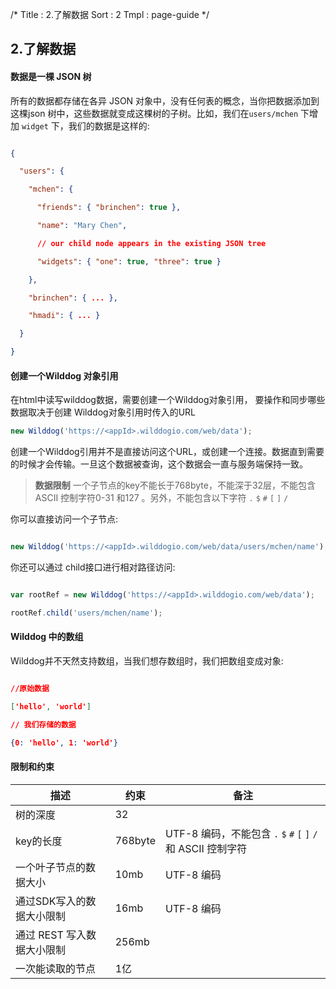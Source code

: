 /*
Title : 2.了解数据
Sort : 2
Tmpl : page-guide
*/

## 2.了解数据

#### 数据是一棵 JSON 树

所有的数据都存储在各异 JSON 对象中，没有任何表的概念，当你把数据添加到这棵json 树中，这些数据就变成这棵树的子树。比如，我们在`users/mchen` 下增加 `widget` 下，我们的数据是这样的:
``` json

{

  "users": {

    "mchen": {

      "friends": { "brinchen": true },

      "name": "Mary Chen",

      // our child node appears in the existing JSON tree

      "widgets": { "one": true, "three": true }

    },

    "brinchen": { ... },

    "hmadi": { ... }

  }

}

```



#### 创建一个Wilddog 对象引用

在html中读写wilddog数据，需要创建一个Wilddog对象引用， 要操作和同步哪些数据取决于创建 Wilddog对象引用时传入的URL
```js
new Wilddog('https://<appId>.wilddogio.com/web/data');
```
创建一个Wilddog引用并不是直接访问这个URL，或创建一个连接。数据直到需要的时候才会传输。一旦这个数据被查询，这个数据会一直与服务端保持一致。

> **数据限制**
> 一个子节点的key不能长于768byte，不能深于32层，不能包含ASCII 控制字符0-31 和127 。另外，不能包含以下字符 `.` `$` `#` `[` `]` `/`

你可以直接访问一个子节点:
```js

new Wilddog('https://<appId>.wilddogio.com/web/data/users/mchen/name');

```


你还可以通过 child接口进行相对路径访问:


```js

var rootRef = new Wilddog('https://<appId>.wilddogio.com/web/data');

rootRef.child('users/mchen/name');

```

#### Wilddog 中的数组

Wilddog并不天然支持数组，当我们想存数组时，我们把数组变成对象:

```json

//原始数据

['hello', 'world']

// 我们存储的数据

{0: 'hello', 1: 'world'}

```

#### 限制和约束

| 描述 | 约束 | 备注 |
| --- | --- | --- |
| 树的深度 |32 | |
|key的长度 | 768byte | UTF-8 编码，不能包含 `.` `$` `#` `[` `]` `/` 和 ASCII 控制字符 |
| 一个叶子节点的数据大小 | 10mb | UTF-8 编码 |
| 通过SDK写入的数据大小限制 | 16mb | UTF-8 编码 |
| 通过 REST 写入数据大小限制 |256mb |  |
| 一次能读取的节点 |1亿 | &nbsp; |

